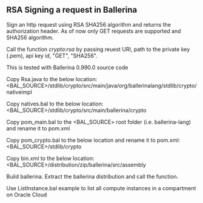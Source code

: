 ## RSA Signing a request in Ballerina

Sign an http request using RSA SHA256 algorithm and returns the authorization header. As of now only GET requests are supported and SHA256 algorithm.

Call the function *crypto:rsa* by passing reuest URI, path to the private key (.pem), api key id, "GET", "SHA256".

This is tested with Ballerina 0.990.0 source code

Copy Rsa.java to the below location:
<BAL_SOURCE>/stdlib/crypto/src/main/java/org/ballerinalang/stdlib/crypto/nativeimpl

Copy natives.bal to the below location:
<BAL_SOURCE>/stdlib/crypto/src/main/ballerina/crypto

Copy pom_main.bal to the <BAL_SOURCE> root folder (i.e. ballerina-lang) and rename it to pom.xml

Copy pom_crypto.bal to the below location and rename it to pom.xml:
<BAL_SOURCE>/stdlib/crypto

Copy bin.xml to the below location:
<BAL_SOURCE>/distribution/zip/ballerina/src/assembly

Build ballerina. Extract the ballerina distribution and call the function.

Use ListInstance.bal example to list all compute instances in a compartment on Oracle Cloud
